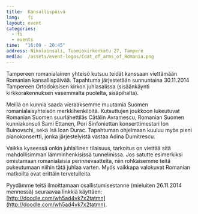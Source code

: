 ```yaml
---
title:  Kansallispäivä
lang:   fi
layout: event
categories:
  - fi
  - events
time:  "16:00 - 20:45"
address: Nikolainsali, Tuomiokirkonkatu 27, Tampere
media:  /assets/event-logos/Coat_of_arms_of_Romania.png
---
```


Tampereen romanialainen yhteisö kutsuu teidät kanssaan viettämään Romanian kansallispäivää. Tapahtuma järjestetään sunnuntaina 30.11.2014 Tampereen Ortodoksisen kirkon juhlasalissa (sisäänkäynti kirkkorakennuksen vasemmalta puolelta, sisäpihalta).

Meillä on kunnia saada vieraaksemme muutamia Suomen romanialaisyhteisön merkkihenkilöitä. Kutsuttujen joukkoon lukeutuvat Romanian Suomen suurlähettiläs Cătălin Avramescu, Romanian Suomen kunniakonsuli Sami Ettanen, Pori Sinfoniettan konserttimestari Ion Buinovschi, sekä Isä Ioan Durac. Tapahtuman ohjelmaan kuuluu myös pieni pianokonsertti, jonka järjestelyistä vastaa Adina Dumitrescu.

Vaikka kyseessä onkin juhlallinen tilaisuus, tarkoitus on viettää sitä mahdollisimman lämminhenkisissä tunnelmissa. Jos satutte esimerkiksi omistamaan romanialaisia perinnevaatteita, niin rohkaisemme teitä pukeutumaan niihin tätä juhlaa varten. Myös vaikkapa valokuvat Romanian matkoilta ovat erittäin tervetulleita.

Pyydämme teitä ilmoittamaan osallistumisestanne (mieluiten 26.11.2014 mennessä) seuraavaa linkkiä käyttäen: [http://doodle.com/wh5ad4vk7x2tatmn](http://doodle.com/wh5ad4vk7x2tatmn).